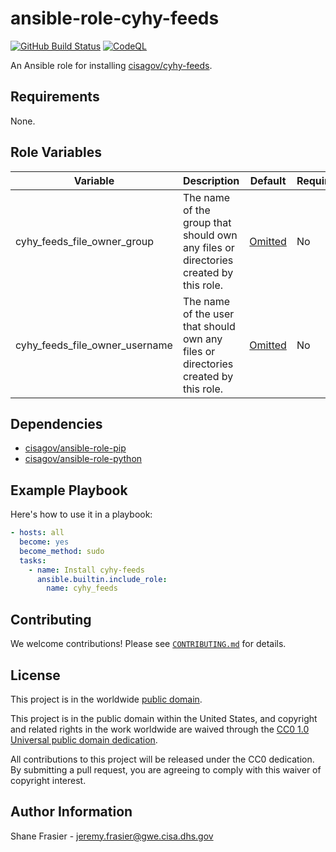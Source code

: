 # ansible-role-cyhy-feeds #

[![GitHub Build Status](https://github.com/cisagov/ansible-role-cyhy-feeds/workflows/build/badge.svg)](https://github.com/cisagov/ansible-role-cyhy-feeds/actions)
[![CodeQL](https://github.com/cisagov/ansible-role-cyhy-feeds/workflows/CodeQL/badge.svg)](https://github.com/cisagov/ansible-role-cyhy-feeds/actions/workflows/codeql-analysis.yml)

An Ansible role for installing
[cisagov/cyhy-feeds](https://github.com/cisagov/cyhy-feeds).

## Requirements ##

None.

## Role Variables ##

| Variable | Description | Default | Required |
|----------|-------------|---------|----------|
| cyhy_feeds_file_owner_group | The name of the group that should own any files or directories created by this role. | [Omitted](https://docs.ansible.com/ansible/latest/user_guide/playbooks_filters.html#making-variables-optional) | No |
| cyhy_feeds_file_owner_username | The name of the user that should own any files or directories created by this role. | [Omitted](https://docs.ansible.com/ansible/latest/user_guide/playbooks_filters.html#making-variables-optional) | No |

## Dependencies ##

- [cisagov/ansible-role-pip](https://github.com/cisagov/ansible-role-pip)
- [cisagov/ansible-role-python](https://github.com/cisagov/ansible-role-python)

## Example Playbook ##

Here's how to use it in a playbook:

```yaml
- hosts: all
  become: yes
  become_method: sudo
  tasks:
    - name: Install cyhy-feeds
      ansible.builtin.include_role:
        name: cyhy_feeds
```

## Contributing ##

We welcome contributions!  Please see [`CONTRIBUTING.md`](CONTRIBUTING.md) for
details.

## License ##

This project is in the worldwide [public domain](LICENSE).

This project is in the public domain within the United States, and
copyright and related rights in the work worldwide are waived through
the [CC0 1.0 Universal public domain
dedication](https://creativecommons.org/publicdomain/zero/1.0/).

All contributions to this project will be released under the CC0
dedication. By submitting a pull request, you are agreeing to comply
with this waiver of copyright interest.

## Author Information ##

Shane Frasier - <jeremy.frasier@gwe.cisa.dhs.gov>
